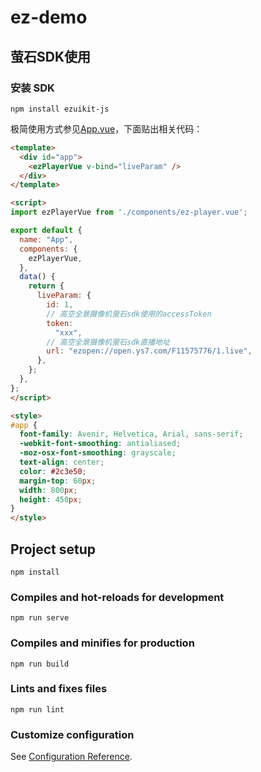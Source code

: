 # ez-demo

## 萤石SDK使用

### 安装 SDK

`npm install ezuikit-js`

极简使用方式参见[App.vue](src/App.vue)，下面贴出相关代码：

```html
<template>
  <div id="app">
    <ezPlayerVue v-bind="liveParam" />
  </div>
</template>

<script>
import ezPlayerVue from './components/ez-player.vue';

export default {
  name: "App",
  components: {
    ezPlayerVue,
  },
  data() {
    return {
      liveParam: {
        id: 1,
        // 高空全景摄像机萤石sdk使用的accessToken
        token:
          "xxx",
        // 高空全景摄像机萤石sdk直播地址
        url: "ezopen://open.ys7.com/F11575776/1.live",
      },
    };
  },
};
</script>

<style>
#app {
  font-family: Avenir, Helvetica, Arial, sans-serif;
  -webkit-font-smoothing: antialiased;
  -moz-osx-font-smoothing: grayscale;
  text-align: center;
  color: #2c3e50;
  margin-top: 60px;
  width: 800px;
  height: 450px;
}
</style>
```





## Project setup
```
npm install
```

### Compiles and hot-reloads for development
```
npm run serve
```

### Compiles and minifies for production
```
npm run build
```

### Lints and fixes files
```
npm run lint
```



### Customize configuration
See [Configuration Reference](https://cli.vuejs.org/config/).

